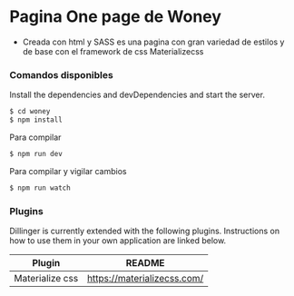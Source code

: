 
# Pagina One page de Woney

  - Creada con html y SASS es una pagina con gran variedad de estilos y de base con el framework de css Materializecss


### Comandos disponibles


Install the dependencies and devDependencies and start the server.

```sh
$ cd woney
$ npm install
```

Para compilar

```sh
$ npm run dev
```

Para compilar y vigilar cambios

```sh
$ npm run watch
```

### Plugins

Dillinger is currently extended with the following plugins. Instructions on how to use them in your own application are linked below.

| Plugin | README |
| ------ | ------ |
| Materialize css | https://materializecss.com/ |